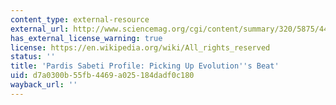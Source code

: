 ```yaml
---
content_type: external-resource
external_url: http://www.sciencemag.org/cgi/content/summary/320/5875/442
has_external_license_warning: true
license: https://en.wikipedia.org/wiki/All_rights_reserved
status: ''
title: 'Pardis Sabeti Profile: Picking Up Evolution''s Beat'
uid: d7a0300b-55fb-4469-a025-184dadf0c180
wayback_url: ''
---
```

